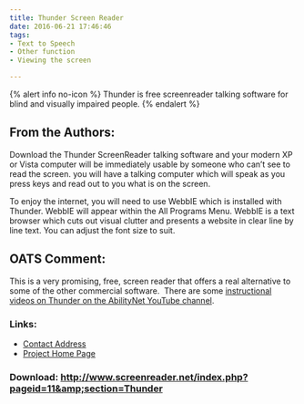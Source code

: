 ```yaml
---
title: Thunder Screen Reader
date: 2016-06-21 17:46:46
tags: 
- Text to Speech
- Other function
- Viewing the screen

---
```


{% alert info no-icon %}
Thunder is free screenreader talking software for blind and visually impaired people.
{% endalert %}

<!-- more -->

From the Authors:
-----------------

Download the Thunder ScreenReader talking software and your modern XP or Vista computer will be immediately usable by someone who can’t see to read the screen. you will have a talking computer which will speak as you press keys and read out to you what is on the screen.  
  
 To enjoy the internet, you will need to use WebbIE which is installed with Thunder. WebbIE will appear within the All Programs Menu. WebbIE is a text browser which cuts out visual clutter and presents a website in clear line by line text. You can adjust the font size to suit.

  
OATS Comment:
-------------

This is a very promising, free, screen reader that offers a real alternative to some of the other commercial software.  There are some <a href="">instructional videos on Thunder on the AbilityNet YouTube channel</a>.  

### Links:
- <a href="mailto:brett.clippingdale@gmail.com">Contact Address</a>
- <a href="http://www.screenreader.net/">Project Home Page</a>

### Download: http://www.screenreader.net/index.php?pageid=11&amp;section=Thunder 